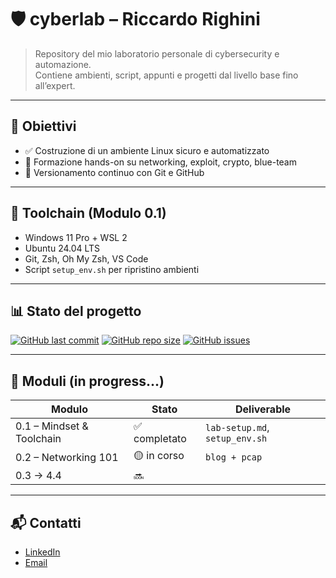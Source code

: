 # 🛡️ cyberlab – Riccardo Righini

> Repository del mio laboratorio personale di cybersecurity e automazione.  
> Contiene ambienti, script, appunti e progetti dal livello base fino all’expert.

---

## 🚀 Obiettivi

- ✅ Costruzione di un ambiente Linux sicuro e automatizzato
- 🧠 Formazione hands-on su networking, exploit, crypto, blue-team
- 🔄 Versionamento continuo con Git e GitHub

---

## 🧰 Toolchain (Modulo 0.1)
- Windows 11 Pro + WSL 2
- Ubuntu 24.04 LTS
- Git, Zsh, Oh My Zsh, VS Code
- Script `setup_env.sh` per ripristino ambienti

---

## 📊 Stato del progetto

[![GitHub last commit](https://img.shields.io/github/last-commit/Riccardoengin01/cyberlab)](https://github.com/Riccardoengin01/cyberlab)
[![GitHub repo size](https://img.shields.io/github/repo-size/Riccardoengin01/cyberlab)](https://github.com/Riccardoengin01/cyberlab)
[![GitHub issues](https://img.shields.io/github/issues/Riccardoengin01/cyberlab)](https://github.com/Riccardoengin01/cyberlab)

---

## 📁 Moduli (in progress...)

| Modulo | Stato | Deliverable |
|--------|-------|-------------|
| 0.1 – Mindset & Toolchain | ✅ completato | `lab-setup.md`, `setup_env.sh` |
| 0.2 – Networking 101 | 🟡 in corso | `blog + pcap` |
| 0.3 → 4.4 | 🔜 | |

---

## 📬 Contatti

- [LinkedIn](https://www.linkedin.com/in/riccardo-engin-righini-4b3544146/)
- [Email](mailto:riccardoengin@gmail.com)

